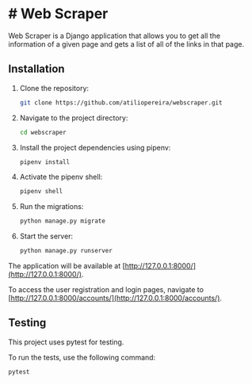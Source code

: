 # # Web Scraper

Web Scraper is a Django application that allows you to get all the information of a given page and gets a list of all of the links in that page.

## Installation

1. Clone the repository:
    ```bash
    git clone https://github.com/atiliopereira/webscraper.git
    ```

2. Navigate to the project directory:
    ```bash
    cd webscraper
    ```

3. Install the project dependencies using pipenv:
    ```bash
    pipenv install
    ```

4. Activate the pipenv shell:
    ```bash
    pipenv shell
    ```

5. Run the migrations:
    ```bash
    python manage.py migrate
    ```

6. Start the server:
    ```bash
    python manage.py runserver
    ```

The application will be available at [http://127.0.0.1:8000/](http://127.0.0.1:8000/).

To access the user registration and login pages, navigate to [http://127.0.0.1:8000/accounts/](http://127.0.0.1:8000/accounts/).

## Testing

This project uses pytest for testing.

To run the tests, use the following command:

```bash
pytest
```
